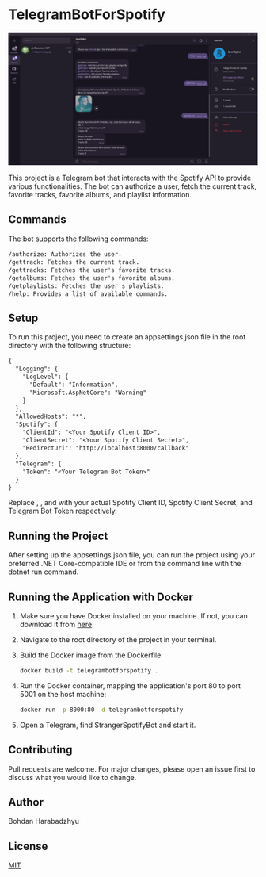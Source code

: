 # TelegramBotForSpotify

![Image 1](Screenshots/Screen1.png)

This project is a Telegram bot that interacts with the Spotify API to provide various functionalities. The bot can authorize a user, fetch the current track, favorite tracks, favorite albums, and playlist information.

## Commands
The bot supports the following commands:
```
/authorize: Authorizes the user.
/gettrack: Fetches the current track.
/gettracks: Fetches the user's favorite tracks.
/getalbums: Fetches the user's favorite albums.
/getplaylists: Fetches the user's playlists.
/help: Provides a list of available commands.
```
## Setup
To run this project, you need to create an appsettings.json file in the root directory with the following structure:
```
{
  "Logging": {
    "LogLevel": {
      "Default": "Information",
      "Microsoft.AspNetCore": "Warning"
    }
  },
  "AllowedHosts": "*",
  "Spotify": {
    "ClientId": "<Your Spotify Client ID>",
    "ClientSecret": "<Your Spotify Client Secret>",
    "RedirectUri": "http://localhost:8000/callback"
  },
  "Telegram": {
    "Token": "<Your Telegram Bot Token>"
  }
}
```
Replace <Your Spotify Client ID>, <Your Spotify Client Secret>, and <Your Telegram Bot Token> with your actual Spotify Client ID, Spotify Client Secret, and Telegram Bot Token respectively.

## Running the Project
After setting up the appsettings.json file, you can run the project using your preferred .NET Core-compatible IDE or from the command line with the dotnet run command.

## Running the Application with Docker

1. Make sure you have Docker installed on your machine. If not, you can download it from [here](https://www.docker.com/products/docker-desktop).

2. Navigate to the root directory of the project in your terminal.

3. Build the Docker image from the Dockerfile:

    ```bash
    docker build -t telegrambotforspotify .
    ```

4. Run the Docker container, mapping the application's port 80 to port 5001 on the host machine:

    ```bash
    docker run -p 8000:80 -d telegrambotforspotify
    ```

5. Open a Telegram, find StrangerSpotifyBot and start it.

## Contributing
Pull requests are welcome. For major changes, please open an issue first to discuss what you would like to change.

## Author

Bohdan Harabadzhyu

## License

[MIT](https://choosealicense.com/licenses/mit/)